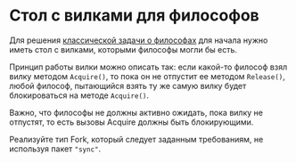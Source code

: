 # Стол с вилками для философов

Для решения [классической задачи о философах](https://en.wikipedia.org/wiki/Dining_philosophers_problem) для начала нужно иметь стол с вилками, которыми философы могли бы есть.

Принцип работы вилки можно описать так: если какой-то философ взял вилку методом `Acquire()`, то пока он не отпустит ее методом `Release()`, любой философ, пытающийся взять ту же самую вилку будет блокироваться на методе `Acquire()`.

Важно, что философы не должны активно ожидать, пока вилку не отпустят, то есть вызовы Acquire должны быть блокирующими.

Реализуйте тип Fork, который следует заданным требованиям, не используя пакет `"sync"`.
